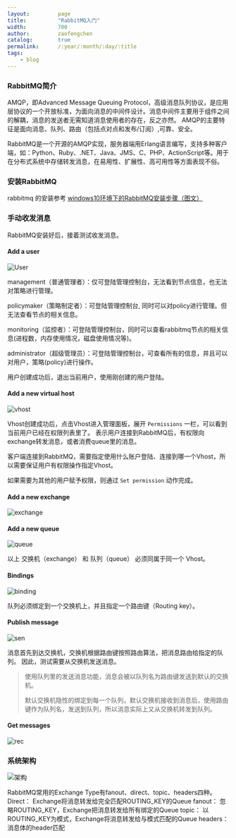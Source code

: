 ```yaml
---
layout:         page
title:          "RabbitMQ入门"
width:          700
author:         zaofengchen
catalog:        true
permalink:      /:year/:month/:day/:title
tags:
    - blog
---
```


### RabbitMQ简介
AMQP，即Advanced Message Queuing Protocol，高级消息队列协议，是应用层协议的一个开放标准，为面向消息的中间件设计。消息中间件主要用于组件之间的解耦，消息的发送者无需知道消息使用者的存在，反之亦然。
AMQP的主要特征是面向消息、队列、路由（包括点对点和发布/订阅）,可靠、安全。

RabbitMQ是一个开源的AMQP实现，服务器端用Erlang语言编写，支持多种客户端，如：Python、Ruby、.NET、Java、JMS、C、PHP、ActionScript等。用于在分布式系统中存储转发消息，在易用性、扩展性、高可用性等方面表现不俗。

### 安装RabbitMQ
rabbitmq 的安装参考 [windows10环境下的RabbitMQ安装步骤（图文）](https://blog.csdn.net/weixin_39735923/article/details/79288578)

### 手动收发消息
RabbitMQ安装好后，接着测试收发消息。
#### Add a user
<img src="http://tvax3.sinaimg.cn/large/7d4c6366gy1ggh4kwv049j20yt09y74f.jpg" alt="User" width="{{ page.width}}" align="bottom" />

management（普通管理者）：仅可登陆管理控制台，无法看到节点信息，也无法对策略进行管理。

policymaker（策略制定者）：可登陆管理控制台, 同时可以对policy进行管理。但无法查看节点的相关信息。

monitoring（监控者）：可登陆管理控制台，同时可以查看rabbitmq节点的相关信息(进程数，内存使用情况，磁盘使用情况等)。

administrator（超级管理员）：可登陆管理控制台，可查看所有的信息，并且可以对用户，策略(policy)进行操作。

用户创建成功后，退出当前用户，使用刚创建的用户登陆。

#### Add a new virtual host
<img src="http://tvax3.sinaimg.cn/large/7d4c6366gy1ggh4nhxbevj20yt09jt90.jpg" alt="vhost" width="{{ page.width}}" align="bottom" />

Vhost创建成功后，点击Vhost进入管理面板，展开 `Permissions` 一栏，可以看到当前用户已经在权限列表里了。
表示用户连接到RabbitMQ后，有权限向exchange转发消息，或者消费queue里的消息。

客户端连接到RabbitMQ，需要指定使用什么账户登陆、连接到哪一个Vhost，所以需要保证用户有权限操作指定Vhost。

如果需要为其他的用户赋予权限，则通过 `Set permission` 动作完成。

#### Add a new exchange
<img src="http://tvax3.sinaimg.cn/large/7d4c6366gy1ggh4nw55uvj20yd08jglm.jpg" alt="exchange" width="{{ page.width}}" align="bottom" />


#### Add a new queue
<img src="http://tva3.sinaimg.cn/large/7d4c6366gy1ggh4od56x6j20yt08fq32.jpg" alt="queue" width="{{ page.width}}" align="bottom" />

以上 交换机（exchange） 和 队列（queue） 必须同属于同一个 Vhost。

#### Bindings
<img src="http://tva1.sinaimg.cn/large/7d4c6366gy1ggh4ou20p0j20yt0c80sx.jpg" alt="binding" width="{{ page.width}}" align="bottom" />

队列必须绑定到一个交换机上，并且指定一个路由键（Routing key）。

#### Publish message
<img src="http://tvax4.sinaimg.cn/large/7d4c6366gy1gghaxc3ovuj20yt0e3jrl.jpg" alt="sen" width="{{ page.width}}" align="bottom" />

消息首先到达交换机，交换机根据路由键按照路由算法，把消息路由给指定的队列。
因此，测试需要从交换机发送消息。

>使用队列里的发送消息功能，消息会被以队列名为路由键发送到默认的交换机。
>
>默认交换机隐性的绑定到每一个队列，默认交换机接收到消息后，使用路由键作为队列名，发送到队列，所以消息实际上又从交换机转发到队列。

#### Get messages
<img src="http://tvax2.sinaimg.cn/large/7d4c6366gy1gghaxp650uj20y80ckq34.jpg" alt="rec" width="{{ page.width}}" align="bottom" />



### 系统架构

<img src="http://tva3.sinaimg.cn/large/7d4c6366gy1ggh4yfepdyj210c0nsn4b.jpg" alt="架构" width="{{ page.width}}" align="bottom" />

RabbitMQ常用的Exchange Type有fanout、direct、topic、headers四种。
Direct：    Exchange将消息转发给完全匹配ROUTING_KEY的Queue
fanout：    忽略ROUTING_KEY，Exchange把消息转发给所有绑定的Queue
topic：     以ROUTING_KEY为模式，Exchange将消息转发给与模式匹配的Queue
headers：   消息体的header匹配